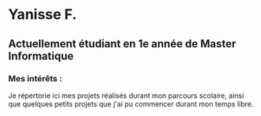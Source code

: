 # Yanisse F.
## Actuellement étudiant en 1e année de Master Informatique

### Mes intérêts :

  Je répertorie ici mes projets réalisés durant mon parcours scolaire, ainsi que quelques petits projets que j'ai pu commencer durant mon temps libre.
